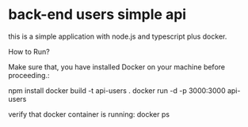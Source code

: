 # back-end users simple api

this is a simple application with node.js and typescript plus docker.

How to Run?

Make sure that, you have installed Docker on your machine before proceeding.:

 npm install 
 docker build -t api-users .
 docker run -d -p 3000:3000 api-users

 verify that docker container is running: docker ps










